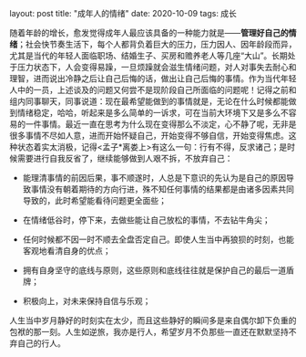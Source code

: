 layout: post
title: "成年人的情绪"
date: 2020-10-09
tags: 成长

​		随着年龄的增长，愈发觉得成年人最应该具备的一种能力就是——**管理好自己的情绪**；社会快节奏生活下，每个人都背负着巨大的压力，压力因人、因年龄段而异，尤其是当代的年轻人面临职场、结婚生子、买房和赡养老人等几座“大山”。长期处于压力状态下，人会变得易躁，一旦烦躁就会滋生情绪问题，对人对事失去耐心和理智，进而说出冷静之后让自己后悔的话，做出让自己后悔的事情。作为当代年轻人中的一员，上述谈及的问题又何尝不是现阶段自己所面临的问题呢！记得之前和组内同事聊天，同事说道：现在最希望能做到的事情就是，无论在什么时候都能做到情绪稳定，哈哈，听起来是多么简单的一诉求，可在当前大环境下又是多么不容易的一件事情。最近一直在思考为什么现在变得那么不淡定，心不静了呢，无非是很多事情不尽如人意，进而开始怀疑自己，开始变得不够自信，开始变得焦虑。这种状态着实太消极，记得<孟子*离娄上>有这么一句：行有不得，反求诸己；是时候需要进行自我反省了，继续能够做到人艰不拆，不放弃自己：

- 能理清事情的前因后果，事不顺遂时，人总是下意识的先认为是自己的原因导致事情没有朝着期待的方向行进，殊不知任何事情的结果都是由诸多因素共同导致的，此时希望能看待问题更全面些；

- 在情绪低谷时，停下来，去做些能让自己放松的事情，不去钻牛角尖；
- 任何时候都不因一时不顺去全盘否定自己。即使人生当中再狼狈的时刻，也能客观地看清自身的优点；
- 拥有自身坚守的底线与原则，这些原则和底线往往就是保护自己的最后一道盾牌；
- 积极向上，对未来保持自信与乐观；

人生当中岁月静好的时刻实在太少，而且这些静好的瞬间多是来自偶尔卸下负重的包袱的那一刻。人生如逆旅，我亦是行人，希望岁月不负那些一直还在默默坚持不弃自己的行人。